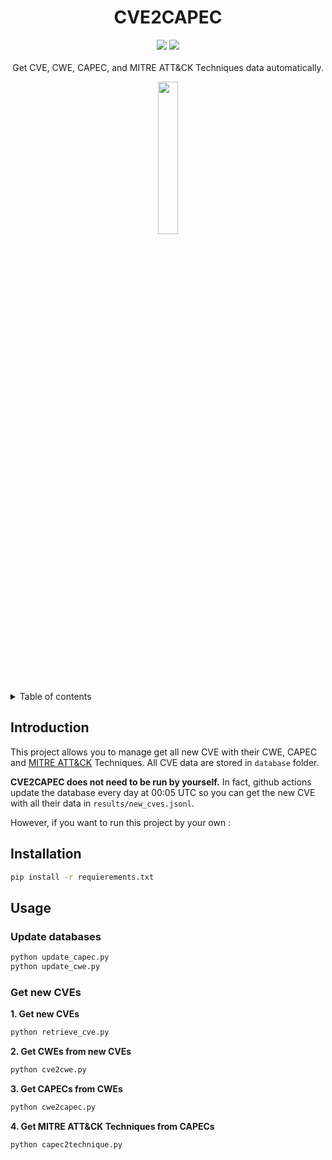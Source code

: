 <a name="readme-top"></a>
<div align="center">
  <h1 align="center">CVE2CAPEC</h1>
  <p align="center">
    <a href="https://www.python.org/"><img src="https://img.shields.io/badge/Python-v3.11.9-blue?style=for-the-badge&logo=Python"></a> <a href="https://github.com/Darkiros/AutoPentest"><img src="https://img.shields.io/badge/Github-35495E?logo=GitHub&style=for-the-badge"></a><br/><br/>
    Get CVE, CWE, CAPEC, and MITRE ATT&CK Techniques data automatically.
  </p>
</div>

<div align="center">
    <img src="https://galeax.com/wp-content/uploads/2024/01/logo_galeax_blue-e1705315482396.png" width=25%>
</div>

<!-- TABLE OF CONTENTS -->
<details>
  <summary>Table of contents</summary>
  <ol>
    <li><a href="#introduction">Introduction</a></li>
    <li>
      <a href="#installation">Installation</a>
    </li>
    <li><a href="#usage">Usage</a>
      <ul>
        <li><a href="#update-databases">Update databases</a></li>
        <li><a href="#get-new-cves">Get new CVEs</a></li>
      </ul>
     </li>
  </ol>
</details>

## Introduction 

This project allows you to manage get all new CVE with their CWE, CAPEC and [MITRE ATT&CK](https://attack.mitre.org/) Techniques.
All CVE data are stored in `database` folder.


**CVE2CAPEC does not need to be run by yourself.**
In fact, github actions update the database every day at 00:05 UTC so you can get the new CVE with all their data in `results/new_cves.jsonl`.

However, if you want to run this project by your own : 

## Installation

```sh
pip install -r requierements.txt
```

## Usage

### Update databases

```sh
python update_capec.py
python update_cwe.py
```

### Get new CVEs

 **1. Get new CVEs**
```sh
python retrieve_cve.py
```
**2. Get CWEs from new CVEs**
```sh
python cve2cwe.py
```
**3. Get CAPECs from CWEs**
```sh
python cwe2capec.py
```
**4. Get MITRE ATT&CK Techniques from CAPECs**
```sh
python capec2technique.py
```